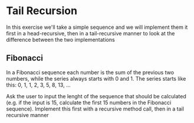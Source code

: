 # Tail Recursion
In this exercise we'll take a simple sequence and we will implement them it first in a head-recursive, then in a tail-recursive manner to look at the difference between the two implementations

## Fibonacci
In a Fibonacci sequence each number is the sum of the previous two numbers, while the series always starts with 0 and 1.
The series starts like this: 0, 1, 1, 2, 3, 5, 8, 13, ...

Ask the user to input the lenght of the sequence that should be calculated (e.g. if the input is 15, calculate the first 15 numbers in the Fibonacci sequence).
Implement this first with a recursive method call, then in a tail recursive manner

